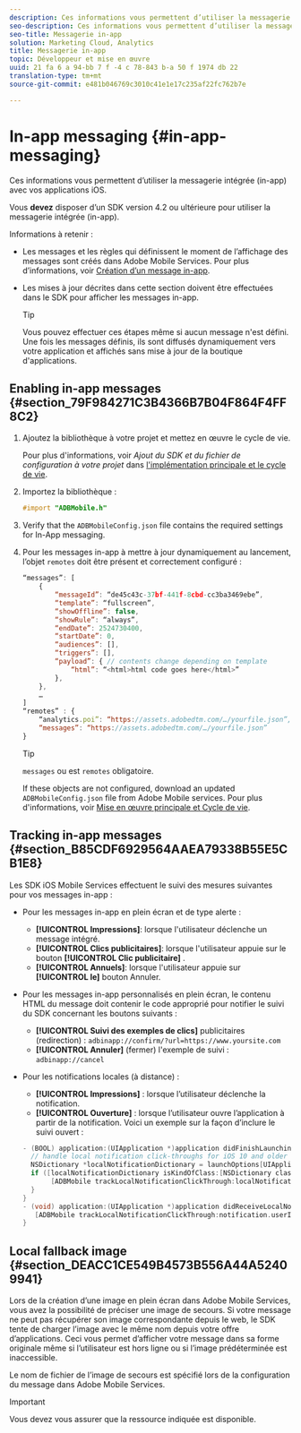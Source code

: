 ```yaml
---
description: Ces informations vous permettent d’utiliser la messagerie intégrée (in-app) avec vos applications iOS.
seo-description: Ces informations vous permettent d’utiliser la messagerie intégrée (in-app) avec vos applications iOS.
seo-title: Messagerie in-app
solution: Marketing Cloud, Analytics
title: Messagerie in-app
topic: Développeur et mise en œuvre
uuid: 21 fa 6 a 94-bb 7 f -4 c 78-843 b-a 50 f 1974 db 22
translation-type: tm+mt
source-git-commit: e481b046769c3010c41e1e17c235af22fc762b7e

---
```



# In-app messaging {#in-app-messaging}

Ces informations vous permettent d’utiliser la messagerie intégrée (in-app) avec vos applications iOS.

Vous **devez** disposer d’un SDK version 4.2 ou ultérieure pour utiliser la messagerie intégrée (in-app).

Informations à retenir :

* Les messages et les règles qui définissent le moment de l’affichage des messages sont créés dans Adobe Mobile Services. Pour plus d’informations, voir [Création d’un message in-app](/help/using/in-app-messaging/t-in-app-message/t-in-app-message.md).
* Les mises à jour décrites dans cette section doivent être effectuées dans le SDK pour afficher les messages in-app.

   >[!TIP]
   >
   >Vous pouvez effectuer ces étapes même si aucun message n'est défini. Une fois les messages définis, ils sont diffusés dynamiquement vers votre application et affichés sans mise à jour de la boutique d'applications.

## Enabling in-app messages {#section_79F984271C3B4366B7B04F864F4FF8C2}

1. Ajoutez la bibliothèque à votre projet et mettez en œuvre le cycle de vie.

   Pour plus d'informations, voir *Ajout du SDK et du fichier de configuration à votre projet* dans [l'implémentation principale et le cycle de vie](/help/ios/getting-started/requirements.md).

1. Importez la bibliothèque :

   ```objective-c
   #import "ADBMobile.h"
   ```

1. Verify that the `ADBMobileConfig.json` file contains the required settings for In-App messaging.
1. Pour les messages in-app à mettre à jour dynamiquement au lancement, l’objet `remotes` doit être présent et correctement configuré :

   ```js
   “messages”: [ 
       { 
           “messageId”: “de45c43c-37bf-441f-8cbd-cc3ba3469ebe”, 
           “template”: “fullscreen”, 
           “showOffline”: false, 
           “showRule”: “always”, 
           “endDate”: 2524730400, 
           “startDate”: 0, 
           “audiences”: [], 
           “triggers”: [], 
           “payload”: { // contents change depending on template 
               “html”: “<html>html code goes here</html>” 
           }, 
       }, 
       … 
   ] 
   “remotes” : { 
       “analytics.poi”: “https://assets.adobedtm.com/…/yourfile.json”, 
       “messages”: “https://assets.adobedtm.com/…/yourfile.json” 
   }
   ```

   >[!TIP]
   >
   >`messages` ou est `remotes` obligatoire.

   If these objects are not configured, download an updated `ADBMobileConfig.json` file from Adobe Mobile services. Pour plus d'informations, voir [Mise en œuvre principale et Cycle de vie](/help/ios/getting-started/requirements.md).

## Tracking in-app messages {#section_B85CDF6929564AAEA79338B55E5CB1E8}

Les SDK iOS Mobile Services effectuent le suivi des mesures suivantes pour vos messages in-app :

* Pour les messages in-app en plein écran et de type alerte :

   * **[!UICONTROL Impressions]**: lorsque l'utilisateur déclenche un message intégré.
   * **[!UICONTROL Clics publicitaires]**: lorsque l'utilisateur appuie sur le bouton **[!UICONTROL Clic publicitaire]** .
   * **[!UICONTROL Annuels]**: lorsque l'utilisateur appuie sur **[!UICONTROL le]** bouton Annuler.

* Pour les messages in-app personnalisés en plein écran, le contenu HTML du message doit contenir le code approprié pour notifier le suivi du SDK concernant les boutons suivants :

   * **[!UICONTROL Suivi des exemples de clics]** publicitaires (redirection) : `adbinapp://confirm/?url=https://www.yoursite.com`
   * **[!UICONTROL Annuler]** (fermer) l'exemple de suivi : `adbinapp://cancel`

* Pour les notifications locales (à distance) :

   * **[!UICONTROL Impressions]** : lorsque l’utilisateur déclenche la notification.
   * **[!UICONTROL Ouverture]** : lorsque l’utilisateur ouvre l’application à partir de la notification.
   Voici un exemple sur la façon d’inclure le suivi ouvert :

   ```objective-c
   - (BOOL) application:(UIApplication *)application didFinishLaunchingWithOptions:(NSDictionary *)launchOptions { 
     // handle local notification click-throughs for iOS 10 and older 
     NSDictionary *localNotificationDictionary = launchOptions[UIApplicationLaunchOptionsLocalNotificationKey]; 
     if ([localNotificationDictionary isKindOfClass:[NSDictionary class]]) { 
          [ADBMobile trackLocalNotificationClickThrough:localNotificationDictionary]; 
     } 
   } 
   - (void) application:(UIApplication *)application didReceiveLocalNotification:(UILocalNotification *)notification { 
      [ADBMobile trackLocalNotificationClickThrough:notification.userInfo]; 
   }
   ```

## Local fallback image {#section_DEACC1CE549B4573B556A44A52409941}

Lors de la création d’une image en plein écran dans Adobe Mobile Services, vous avez la possibilité de préciser une image de secours. Si votre message ne peut pas récupérer son image correspondante depuis le web, le SDK tente de charger l’image avec le même nom depuis votre offre d’applications. Ceci vous permet d’afficher votre message dans sa forme originale même si l’utilisateur est hors ligne ou si l’image prédéterminée est inaccessible.

Le nom de fichier de l’image de secours est spécifié lors de la configuration du message dans Adobe Mobile Services.

>[!IMPORTANT]
>
>Vous devez vous assurer que la ressource indiquée est disponible.


